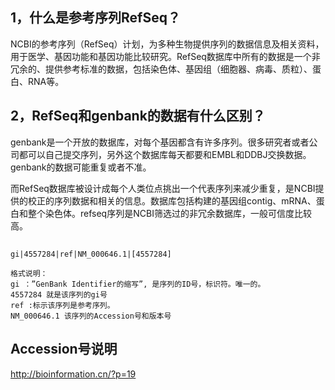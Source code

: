 ## 1，什么是参考序列RefSeq？

NCBI的参考序列（RefSeq）计划，为多种生物提供序列的数据信息及相关资料，用于医学、基因功能和基因功能比较研究。RefSeq数据库中所有的数据是一个非冗余的、提供参考标准的数据，包括染色体、基因组（细胞器、病毒、质粒）、蛋白、RNA等。
## 2，RefSeq和genbank的数据有什么区别？

genbank是一个开放的数据库，对每个基因都含有许多序列。很多研究者或者公司都可以自己提交序列，另外这个数据库每天都要和EMBL和DDBJ交换数据。genbank的数据可能重复或者不准。

而RefSeq数据库被设计成每个人类位点挑出一个代表序列来减少重复，是NCBI提供的校正的序列数据和相关的信息。数据库包括构建的基因组contig、mRNA、蛋白和整个染色体。refseq序列是NCBI筛选过的非冗余数据库，一般可信度比较高。
## 
```
gi|4557284|ref|NM_000646.1|[4557284]

格式说明：
gi ：”GenBank Identifier的缩写”, 是序列的ID号，标识符。唯一的。
4557284 就是该序列的gi号
ref :标示该序列是参考序列。
NM_000646.1 该序列的Accession号和版本号
```
## Accession号说明
http://bioinformation.cn/?p=19
